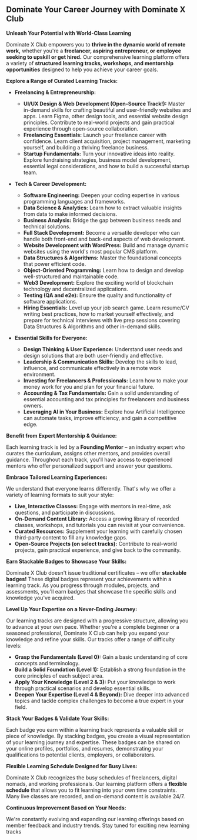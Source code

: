 ## Dominate Your Career Journey with Dominate X Club

**Unleash Your Potential with World-Class Learning**

Dominate X Club empowers you to **thrive in the dynamic world of remote work,**  whether you're a **freelancer, aspiring entrepreneur, or employee seeking to upskill or get hired.**  Our comprehensive learning platform offers a variety of **structured learning tracks, workshops, and mentorship opportunities** designed to help you achieve your career goals.

**Explore a Range of Curated Learning Tracks:**

* **Freelancing & Entrepreneurship:**
    * **UI/UX Design & Web Development (Open-Source Track!):** Master in-demand skills for crafting beautiful and user-friendly websites and apps. Learn Figma, other design tools, and essential website design principles. Contribute to real-world projects and gain practical experience through open-source collaboration.
    * **Freelancing Essentials:** Launch your freelance career with confidence. Learn client acquisition, project management, marketing yourself, and building a thriving freelance business.
    * **Startup Fundamentals:**  Turn your innovative ideas into reality. Explore fundraising strategies, business model development, essential legal considerations, and how to build a successful startup team. 

* **Tech & Career Development:**
    * **Software Engineering:** Deepen your coding expertise in various programming languages and frameworks. 
    * **Data Science & Analytics:**  Learn how to extract valuable insights from data to make informed decisions. 
    * **Business Analysis:** Bridge the gap between business needs and technical solutions. 
    * **Full Stack Development:** Become a versatile developer who can handle both front-end and back-end aspects of web development. 
    * **Website Development with WordPress:** Build and manage dynamic websites using the world's most popular CMS platform.
    * **Data Structures & Algorithms:** Master the foundational concepts that power efficient code.
    * **Object-Oriented Programming:** Learn how to design and develop well-structured and maintainable code. 
    * **Web3 Development:** Explore the exciting world of blockchain technology and decentralized applications.
    * **Testing (QA and e2e):** Ensure the quality and functionality of software applications. 
    * **Hiring Essentials:** Level up your job search game. Learn resume/CV writing best practices, how to market yourself effectively, and prepare for technical interviews with live prep sessions covering Data Structures & Algorithms and other in-demand skills.

* **Essential Skills for Everyone:**
    * **Design Thinking & User Experience:** Understand user needs and design solutions that are both user-friendly and effective.
    * **Leadership & Communication Skills:** Develop the skills to lead, influence, and communicate effectively in a remote work environment. 
    * **Investing for Freelancers & Professionals:** Learn how to make your money work for you and plan for your financial future.
    * **Accounting & Tax Fundamentals:** Gain a solid understanding of essential accounting and tax principles for freelancers and business owners.
    * **Leveraging AI in Your Business:** Explore how Artificial Intelligence can automate tasks, improve efficiency, and gain a competitive edge.


**Benefit from Expert Mentorship & Guidance:**

Each learning track is led by a **Founding Mentor** – an industry expert who curates the curriculum, assigns other mentors, and provides overall guidance. Throughout each track, you'll have access to experienced mentors who offer personalized support and answer your questions.

**Embrace Tailored Learning Experiences:**

We understand that everyone learns differently. That's why we offer a variety of learning formats to suit your style:

* **Live, Interactive Classes:** Engage with mentors in real-time, ask questions, and participate in discussions.
* **On-Demand Content Library:** Access a growing library of recorded classes, workshops, and tutorials you can revisit at your convenience.
* **Curated Resources:** Supplement your learning with carefully chosen third-party content to fill any knowledge gaps.
* **Open-Source Projects (on select tracks):** Contribute to real-world projects, gain practical experience, and give back to the community.


**Earn Stackable Badges to Showcase Your Skills:**

Dominate X Club doesn't issue traditional certificates – we offer **stackable badges!** These digital badges represent your achievements within a learning track. As you progress through modules, projects, and assessments, you'll earn badges that showcase the specific skills and knowledge you've acquired.

**Level Up Your Expertise on a Never-Ending Journey:**

Our learning tracks are designed with a progressive structure, allowing you to advance at your own pace. Whether you're a complete beginner or a seasoned professional, Dominate X Club can help you expand your knowledge and refine your skills. Our tracks offer a range of difficulty levels:

* **Grasp the Fundamentals (Level 0):** Gain a basic understanding of core concepts and terminology.
* **Build a Solid Foundation (Level 1):** Establish a strong foundation in the core principles of each subject area.
* **Apply Your Knowledge (Level 2 & 3):** Put your knowledge to work through practical scenarios and develop essential skills.
* **Deepen Your Expertise (Level 4 & Beyond):** Dive deeper into advanced topics and tackle complex challenges to become a true expert in your field. 

**Stack Your Badges & Validate Your Skills:**

Each badge you earn within a learning track represents a valuable skill or piece of knowledge. By stacking badges, you create a visual representation of your learning journey and expertise. These badges can be shared on your online profiles, portfolios, and resumes, demonstrating your qualifications to potential clients, employers, or collaborators.

**Flexible Learning Schedule Designed for Busy Lives:**

Dominate X Club recognizes the busy schedules of freelancers, digital nomads, and working professionals.  Our learning platform offers a **flexible schedule** that allows you to fit learning into your own time constraints. Many live classes are recorded, and on-demand content is available 24/7. 


**Continuous Improvement Based on Your Needs:**

We're constantly evolving and expanding our learning offerings based on member feedback and industry trends.  Stay tuned for exciting new learning tracks
